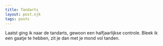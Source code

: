 ```yaml
---
title: Tandarts
layout: post.njk
tags: posts
---
```

Laatst ging ik naar de tandarts, gewoon een halfjaarlijkse controle. Bleek ik een gaatje te hebben, zit je dan met je mond vol tanden.